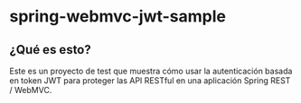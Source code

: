 # spring-webmvc-jwt-sample

## ¿Qué es esto?

Este es un proyecto de test que muestra cómo usar la autenticación basada en token JWT para proteger las API RESTful en una aplicación Spring REST / WebMVC.